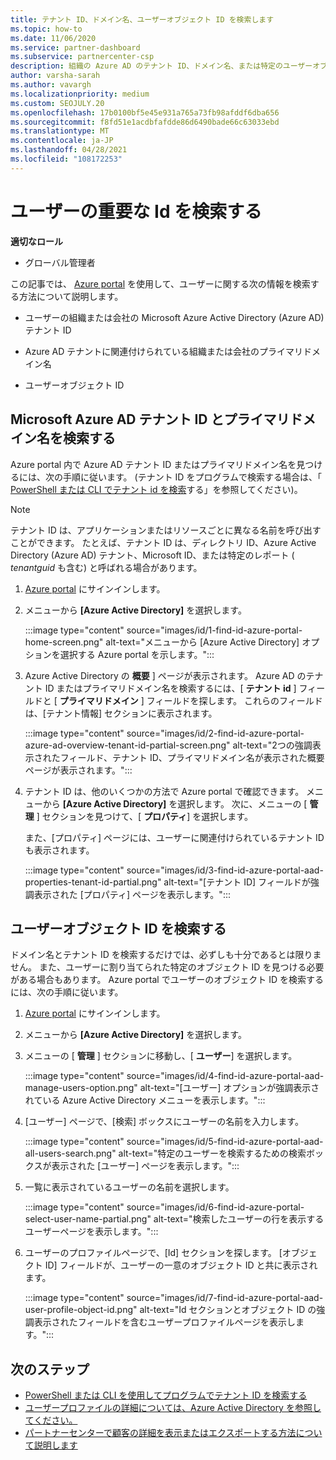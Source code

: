 ```yaml
---
title: テナント ID、ドメイン名、ユーザーオブジェクト ID を検索します
ms.topic: how-to
ms.date: 11/06/2020
ms.service: partner-dashboard
ms.subservice: partnercenter-csp
description: 組織の Azure AD のテナント ID、ドメイン名、または特定のユーザーオブジェクト ID を Azure portal の Id を検索する方法について説明します。 この情報が必要なタスクもあります。
author: varsha-sarah
ms.author: vavargh
ms.localizationpriority: medium
ms.custom: SEOJULY.20
ms.openlocfilehash: 17b0100bf5e45e931a765a73fb98afddf6dba656
ms.sourcegitcommit: f8fd51e1acdbfafdde86d6490bade66c63033ebd
ms.translationtype: MT
ms.contentlocale: ja-JP
ms.lasthandoff: 04/28/2021
ms.locfileid: "108172253"
---
```

# <a name="locate-important-ids-for-a-user"></a>ユーザーの重要な Id を検索する

**適切なロール**

- グローバル管理者

この記事では、 [Azure portal](https://portal.azure.com/) を使用して、ユーザーに関する次の情報を検索する方法について説明します。

- ユーザーの組織または会社の Microsoft Azure Active Directory (Azure AD) テナント ID

- Azure AD テナントに関連付けられている組織または会社のプライマリドメイン名

- ユーザーオブジェクト ID

## <a name="find-the-microsoft-azure-ad-tenant-id-and-primary-domain-name"></a>Microsoft Azure AD テナント ID とプライマリドメイン名を検索する

Azure portal 内で Azure AD テナント ID またはプライマリドメイン名を見つけるには、次の手順に従います。 (テナント ID をプログラムで検索する場合は、「 [PowerShell または CLI でテナント id を検索](/azure/active-directory/fundamentals/active-directory-how-to-find-tenant.md#find-tenant-id-with-powershell)する」を参照してください)。

> [!NOTE]
> テナント ID は、アプリケーションまたはリソースごとに異なる名前を呼び出すことができます。 たとえば、テナント ID は、ディレクトリ ID、Azure Active Directory (Azure AD) テナント、Microsoft ID、または特定のレポート ( *tenantguid* も含む) と呼ばれる場合があります。

1. [Azure portal](https://portal.azure.com/) にサインインします。

2. メニューから **[Azure Active Directory]** を選択します。

   :::image type="content" source="images/id/1-find-id-azure-portal-home-screen.png" alt-text="メニューから [Azure Active Directory] オプションを選択する Azure portal を示します。":::

3. Azure Active Directory の **概要** ] ページが表示されます。 Azure AD のテナント ID またはプライマリドメイン名を検索するには、[ **テナント id** ] フィールドと [ **プライマリドメイン** ] フィールドを探します。 これらのフィールドは、[テナント情報] セクションに表示されます。

   :::image type="content" source="images/id/2-find-id-azure-portal-azure-ad-overview-tenant-id-partial-screen.png" alt-text="2つの強調表示されたフィールド、テナント ID、プライマリドメイン名が表示された概要ページが表示されます。":::

4. テナント ID は、他のいくつかの方法で Azure portal で確認できます。 メニューから **[Azure Active Directory]** を選択します。 次に、メニューの [ **管理** ] セクションを見つけて、[ **プロパティ**] を選択します。

   また、[プロパティ] ページには、ユーザーに関連付けられているテナント ID も表示されます。

   :::image type="content" source="images/id/3-find-id-azure-portal-aad-properties-tenant-id-partial.png" alt-text="[テナント ID] フィールドが強調表示された [プロパティ] ページを表示します。":::

## <a name="find-the-user-object-id"></a>ユーザーオブジェクト ID を検索する

ドメイン名とテナント ID を検索するだけでは、必ずしも十分であるとは限りません。 また、ユーザーに割り当てられた特定のオブジェクト ID を見つける必要がある場合もあります。 Azure portal でユーザーのオブジェクト ID を検索するには、次の手順に従います。

1. [Azure portal](https://portal.azure.com/) にサインインします。

2. メニューから **[Azure Active Directory]** を選択します。

3. メニューの [ **管理** ] セクションに移動し、[ **ユーザー**] を選択します。

      :::image type="content" source="images/id/4-find-id-azure-portal-aad-manage-users-option.png" alt-text="[ユーザー] オプションが強調表示されている Azure Active Directory メニューを表示します。":::

4. [ユーザー] ページで、[検索] ボックスにユーザーの名前を入力します。

      :::image type="content" source="images/id/5-find-id-azure-portal-aad-all-users-search.png" alt-text="特定のユーザーを検索するための検索ボックスが表示された [ユーザー] ページを表示します。":::

5. 一覧に表示されているユーザーの名前を選択します。  

      :::image type="content" source="images/id/6-find-id-azure-portal-select-user-name-partial.png" alt-text="検索したユーザーの行を表示するユーザーページを表示します。":::

6. ユーザーのプロファイルページで、[Id] セクションを探します。 [オブジェクト ID] フィールドが、ユーザーの一意のオブジェクト ID と共に表示されます。

      :::image type="content" source="images/id/7-find-id-azure-portal-aad-user-profile-object-id.png" alt-text="Id セクションとオブジェクト ID の強調表示されたフィールドを含むユーザープロファイルページを表示します。":::

## <a name="next-steps"></a>次のステップ

- [PowerShell または CLI を使用してプログラムでテナント ID を検索する](/azure/active-directory/fundamentals/active-directory-how-to-find-tenant)
- [ユーザープロファイルの詳細については、Azure Active Directory を参照してください。](/azure/active-directory/fundamentals/active-directory-users-profile-azure-portal)
- [パートナーセンターで顧客の詳細を表示またはエクスポートする方法について説明します](see-your-customer-list.md)

